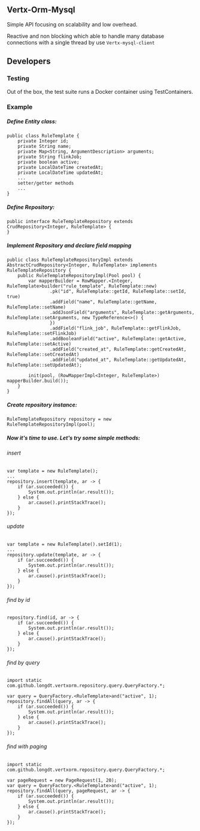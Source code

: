 ## Vertx-Orm-Mysql
Simple API focusing on scalability and low overhead.

Reactive and non blocking which able to handle many database connections with a single thread by use `Vertx-mysql-client`
## Developers
### Testing
Out of the box, the test suite runs a Docker container using TestContainers.
### Example
##### Define Entity class:

```
public class RuleTemplate {
    private Integer id;
    private String name;
    private Map<String, ArgumentDescription> arguments;
    private String flinkJob;
    private boolean active;
    private LocalDateTime createdAt;
    private LocalDateTime updatedAt;
    ...
    setter/getter methods
    ...
}
```
##### Define Repository:
```
public interface RuleTemplateRepository extends CrudRepository<Integer, RuleTemplate> {
}
```
##### Implement Repository and declare field mapping
```
public class RuleTemplateRepositoryImpl extends AbstractCrudRepository<Integer, RuleTemplate> implements RuleTemplateRepository {
    public RuleTemplateRepositoryImpl(Pool pool) {
        var mapperBuilder = RowMapper.<Integer, RuleTemplate>builder("rule_template", RuleTemplate::new)
                .pk("id", RuleTemplate::getId, RuleTemplate::setId, true)
                .addField("name", RuleTemplate::getName, RuleTemplate::setName)
                .addJsonField("arguments", RuleTemplate::getArguments, RuleTemplate::setArguments, new TypeReference<>() {
                })
                .addField("flink_job", RuleTemplate::getFlinkJob, RuleTemplate::setFlinkJob)
                .addBooleanField("active", RuleTemplate::getActive, RuleTemplate::setActive)
                .addField("created_at", RuleTemplate::getCreatedAt, RuleTemplate::setCreatedAt)
                .addField("updated_at", RuleTemplate::getUpdatedAt, RuleTemplate::setUpdatedAt);

        init(pool, (RowMapperImpl<Integer, RuleTemplate>) mapperBuilder.build());
    }
}
```
##### Create repository instance:
```
RuleTemplateRepository repository = new RuleTemplateRepositoryImpl(pool);
```
##### Now it's time to use. Let's try some simple methods:
###### insert
```
var template = new RuleTemplate();
...
repository.insert(template, ar -> {
    if (ar.succeeded()) {
        System.out.println(ar.result());
    } else {
        ar.cause().printStackTrace();
    }
});
```
###### update
```
var template = new RuleTemplate().setId(1);
...
repository.update(template, ar -> {
    if (ar.succeeded()) {
        System.out.println(ar.result());
    } else {
        ar.cause().printStackTrace();
    }
});
```
###### find by id
```
repository.find(id, ar -> {
    if (ar.succeeded()) {
        System.out.println(ar.result());
    } else {
        ar.cause().printStackTrace();
    }
});
```
###### find by query
```
import static com.github.longdt.vertxorm.repository.query.QueryFactory.*;

var query = QueryFactory.<RuleTemplate>and("active", 1);
repository.findAll(query, ar -> {
    if (ar.succeeded()) {
        System.out.println(ar.result());
    } else {
        ar.cause().printStackTrace();
    }
});
```
###### find with paging
```
import static com.github.longdt.vertxorm.repository.query.QueryFactory.*;

var pageRequest = new PageRequest(1, 20);
var query = QueryFactory.<RuleTemplate>and("active", 1);
repository.findAll(query, pageRequest, ar -> {
    if (ar.succeeded()) {
        System.out.println(ar.result());
    } else {
        ar.cause().printStackTrace();
    }
});
```